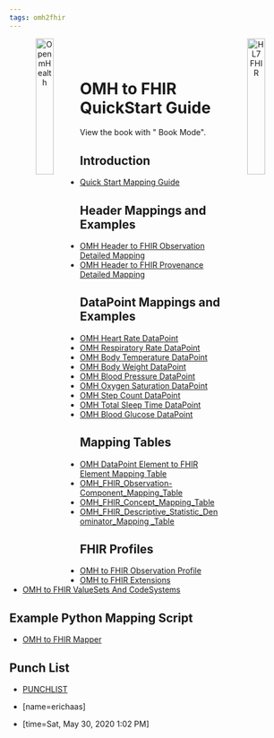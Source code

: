 ```yaml
---
tags: omh2fhir
---
```


<header>
<a href="https://www.openmhealth.org/">
<img style="float: left" width="25%" height="25%" src="https://www.openmhealth.org/wp-content/themes/openmhealth2015/dist/images/logo@2x.png" alt="Open mHealth">
</a>


<a href="http://hl7.org/fhir">
<img style="float: right" width="25%" height="25%" src="http://build.fhir.org/assets/images/fhir-logo-www.png" alt="HL7 FHIR">
</a>

<br/>

</header>


OMH to FHIR QuickStart Guide
===
View the book with "<i class="fa fa-book fa-fw"></i> Book Mode".

Introduction
---
- [Quick Start Mapping Guide](/CncEQ4ewSYOKPPy1GxXpCQ)


Header Mappings and Examples
---
- [OMH Header to FHIR Observation Detailed Mapping](/KNSo9U0eTWaqLJRDqbKbWg)
- [OMH Header to FHIR Provenance Detailed Mapping](/DSGnG0giS_iyC2465-mwlg)


DataPoint Mappings and Examples
---
- [OMH Heart Rate DataPoint](/STDbEoSfRUuFYHQI6av3Iw)
- [OMH Respiratory Rate DataPoint](/1PmjSjkfSa69UP9UDxYNmw)
- [OMH Body Temperature DataPoint](/FqvykTDJR3S_P7M2PaAKjA)
- [OMH Body Weight DataPoint](/3FQ08xBQS-W51gerVIjaFA)
- [OMH Blood Pressure DataPoint](/a8H70hvWT4i23rujY5PiXg)
- [OMH Oxygen Saturation DataPoint](/-7sPiVS2RNKQFBY-5KQdSA)
- [OMH Step Count DataPoint](/tJ_duM27R0KetqQiHMIyqg)
- [OMH Total Sleep Time DataPoint](/3PlcbN8LRxOZmeeEYsOieQ)
- [OMH Blood Glucose DataPoint](/TzHcptm6SoCDQn6lZTv7qA)


Mapping Tables
---
- [OMH DataPoint Element to FHIR Element Mapping Table](/d4c66YHxQxi9Xqv_0qBpJA)
- [OMH_FHIR_Observation-Component_Mapping_Table](/JarU3t7iRe63tZgxjFoOMg)
- [OMH_FHIR_Concept_Mapping_Table](/OUxqh0_gRNuPMBzK5RnxLg)
- [OMH_FHIR_Descriptive_Statistic_Denominator_Mapping _Table](/UaCOtlKsSl-AXlxR3pu18A)

FHIR Profiles
---
- [OMH to FHIR Observation Profile](/WybktkI_RFCVWEQsJYg4Kw)
- [OMH to FHIR Extensions](/rjfcwwaxSGO7wjyOkJ8oAg)
- [OMH to FHIR ValueSets And CodeSystems](/rP0DYJJzR9S3LgZ1Z4v55g)

Example Python Mapping Script
---
- [OMH to FHIR Mapper](/rb63WNiQSZuOW3X5eSAsfg)

Punch List
---
- [PUNCHLIST](/bJaucDkuTXCgO_U7yeo_Ag)


- [name=erichaas]
- [time=Sat, May 30, 2020 1:02 PM]
